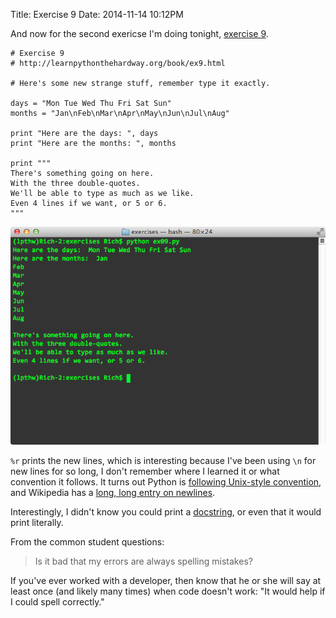 Title: Exercise 9
Date: 2014-11-14 10:12PM

And now for the second exericse I'm doing tonight, [exercise 9](http://learnpythonthehardway.org/book/ex9.html).

```
# Exercise 9
# http://learnpythonthehardway.org/book/ex9.html

# Here's some new strange stuff, remember type it exactly.

days = "Mon Tue Wed Thu Fri Sat Sun"
months = "Jan\nFeb\nMar\nApr\nMay\nJun\nJul\nAug"

print "Here are the days: ", days
print "Here are the months: ", months

print """
There's something going on here.
With the three double-quotes.
We'll be able to type as much as we like.
Even 4 lines if we want, or 5 or 6.
"""
```

![Exercise 09](/images/ex09.png "Exercise 09")

`%r` prints the new lines, which is interesting because I've been using `\n` for new lines for so long, I don't remember where I learned it or what convention it follows. It turns out Python is [following Unix-style convention](https://docs.python.org/2/library/stdtypes.html#file.newlines), and Wikipedia has a [long, long entry on newlines](http://en.wikipedia.org/wiki/Newline).

Interestingly, I didn't know you could print a [docstring](https://www.python.org/dev/peps/pep-0257/#multi-line-docstrings), or even that it would print literally.

From the common student questions:

> Is it bad that my errors are always spelling mistakes?

If you've ever worked with a developer, then know that he or she will say at least once (and likely many times) when code doesn't work: "It would help if I could spell correctly."
